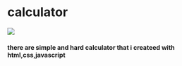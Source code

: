 # calculator
<img src="images/image.png"/>
<h4>there are simple and hard calculator that i createed with html,css,javascript</h4>
